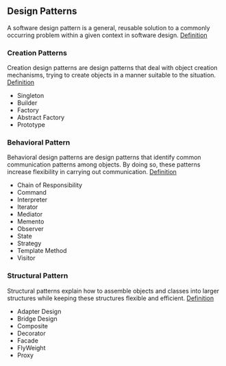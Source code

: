 ## Design Patterns
A software design pattern is a general, reusable solution to a commonly 
occurring problem within a given context in software design. [Definition](https://en.wikipedia.org/wiki/Software_design_pattern)

### Creation Patterns
Creation design patterns are design patterns that deal with object creation mechanisms,
trying to create objects in a manner suitable to the situation. [Definition](https://en.wikipedia.org/wiki/Creational_pattern)
- Singleton 
- Builder
- Factory
- Abstract Factory
- Prototype

### Behavioral Pattern
Behavioral design patterns are design patterns that identify common communication patterns among objects.
By doing so, these patterns increase flexibility in carrying out communication. [Definition](https://en.wikipedia.org/wiki/Behavioral_pattern)
- Chain of Responsibility
- Command
- Interpreter
- Iterator
- Mediator
- Memento
- Observer
- State 
- Strategy 
- Template Method
- Visitor

### Structural Pattern
Structural patterns explain how to assemble objects and
classes into larger structures while keeping these structures flexible and efficient. [Definition](https://refactoring.guru/design-patterns/structural-patterns)
- Adapter Design
- Bridge Design
- Composite
- Decorator
- Facade
- FlyWeight
- Proxy